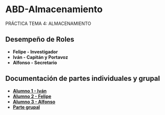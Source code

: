 # ABD-Almacenamiento
PRÁCTICA TEMA 4: ALMACENAMIENTO

## **Desempeño de Roles**

- **Felipe - Investigador**
- **Iván - Capitán y Portavoz**
- **Alfonso - Secretario**

## **Documentación de partes individuales y grupal**

- [**Alumno 1 - Iván**](Alumno1/README.md)
- [**Alumno 2 - Felipe**](Alumno2/README.md)
- [**Alumno 3 - Alfonso**](Alumno3/README.md)
- [**Parte grupal**](Grupal/README.md)
